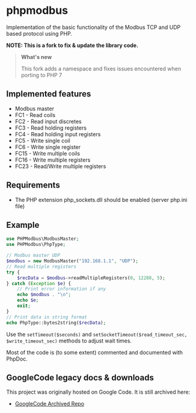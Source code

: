 # phpmodbus

Implementation of the basic functionality of the Modbus TCP and UDP based protocol using PHP. 

**NOTE: This is a fork to fix & update the library code.**

> **What's new**
> 
> This fork adds a namespace and fixes issues encountered when porting to PHP 7


## Implemented features

 * Modbus master
 * FC1 - Read coils 
 * FC2 - Read input discretes
 * FC3 - Read holding registers 
 * FC4 - Read holding input registers 
 * FC5 - Write single coil 
 * FC6 - Write single register
 * FC15 - Write multiple coils
 * FC16 - Write multiple registers
 * FC23 - Read/Write multiple registers


## Requirements

 * The PHP extension php_sockets.dll should be enabled (server php.ini file)

 
## Example

```php
use PHPModbus\ModbusMaster; 
use PHPModbus\PhpType; 

// Modbus master UDP
$modbus = new ModbusMaster("192.168.1.1", "UDP"); 
// Read multiple registers
try {
    $recData = $modbus->readMultipleRegisters(0, 12288, 5); 
} catch (Exception $e) {
    // Print error information if any
    echo $modbus . "\n";
    echo $e;
    exit;
}
// Print data in string format
echo PhpType::bytes2string($recData); 
```

Use the `setTimeout($seconds)` and `setSocketTimeout($read_timeout_sec, $write_timeout_sec)` methods to adjust wait times.

Most of the code is (to some extent) commented and documented with PhpDoc.


## GoogleCode legacy docs & downloads

This project was originally hosted on Google Code. It is still archived here:

* [GoogleCode Archived Repo](http://code.google.com/p/phpmodbus)

